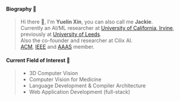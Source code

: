 #### Biography 🚀
> Hi there 👋, I'm **Yuelin Xin**, you can also call me **Jackie**.    
> Currently an AI/ML researcher at [University of California, Irvine](https://uci.edu), previously at [University of Leeds](https://leeds.ac.uk/).  
> Also the co-founder and researcher at Cilix AI.         
> [ACM](https://www.acm.org/), [IEEE](https://www.ieee.org/) and [AAAS](https://www.aaas.org/) member.
   
#### Current Field of Interest 📓
> * 3D Computer Vision   
> * Computer Vision for Medicine
> * Language Development & Compiler Architecture  
> * Web Application Development (full-stack)   
